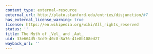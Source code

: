 ```yaml
---
content_type: external-resource
external_url: http://plato.stanford.edu/entries/disjunction/#7
has_external_license_warning: true
license: https://en.wikipedia.org/wiki/All_rights_reserved
status: ''
title: The Myth of _Vel_ and _Aut_
uid: 33e664d5-3cd9-40c8-8a76-41e8b108ed27
wayback_url: ''
---
```

